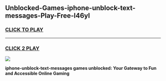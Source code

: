 
## Unblocked-Games-iphone-unblock-text-messages-Play-Free-l46yl
<h3>
<a href="https://premium76.site?title=iphone-unblock-text-messages&ref=18A1">CLICK TO PLAY</a></h3>
<hr>

<h3>
<a href="https://premium76.site?title=iphone-unblock-text-messages&ref=18A1">CLICK 2 PLAY</a>
  
</h3>

<a href="https://premium76.site?title=iphone-unblock-text-messages&ref=18A1"><img src="https://clearcache.store/games.png"></a>


**iphone-unblock-text-messages games unblocked: Your Gateway to Fun and Accessible Online Gaming**
